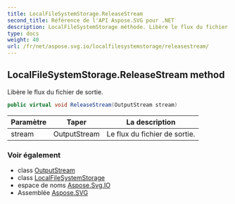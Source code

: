 ```yaml
---
title: LocalFileSystemStorage.ReleaseStream
second_title: Référence de l'API Aspose.SVG pour .NET
description: LocalFileSystemStorage méthode. Libère le flux du fichier de sortie.
type: docs
weight: 40
url: /fr/net/aspose.svg.io/localfilesystemstorage/releasestream/
---
```

## LocalFileSystemStorage.ReleaseStream method

Libère le flux du fichier de sortie.

```csharp
public virtual void ReleaseStream(OutputStream stream)
```

| Paramètre | Taper | La description |
| --- | --- | --- |
| stream | OutputStream | Le flux du fichier de sortie. |

### Voir également

* class [OutputStream](../../outputstream/)
* class [LocalFileSystemStorage](../)
* espace de noms [Aspose.Svg.IO](../../localfilesystemstorage/)
* Assemblée [Aspose.SVG](../../../)


